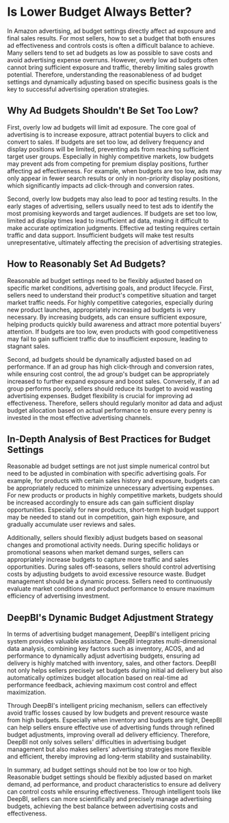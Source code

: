# Is Lower Budget Always Better?

In Amazon advertising, ad budget settings directly affect ad exposure and final sales results. For most sellers, how to set a budget that both ensures ad effectiveness and controls costs is often a difficult balance to achieve. Many sellers tend to set ad budgets as low as possible to save costs and avoid advertising expense overruns. However, overly low ad budgets often cannot bring sufficient exposure and traffic, thereby limiting sales growth potential. Therefore, understanding the reasonableness of ad budget settings and dynamically adjusting based on specific business goals is the key to successful advertising operation strategies.

## Why Ad Budgets Shouldn't Be Set Too Low?

First, overly low ad budgets will limit ad exposure. The core goal of advertising is to increase exposure, attract potential buyers to click and convert to sales. If budgets are set too low, ad delivery frequency and display positions will be limited, preventing ads from reaching sufficient target user groups. Especially in highly competitive markets, low budgets may prevent ads from competing for premium display positions, further affecting ad effectiveness. For example, when budgets are too low, ads may only appear in fewer search results or only in non-priority display positions, which significantly impacts ad click-through and conversion rates.

Second, overly low budgets may also lead to poor ad testing results. In the early stages of advertising, sellers usually need to test ads to identify the most promising keywords and target audiences. If budgets are set too low, limited ad display times lead to insufficient ad data, making it difficult to make accurate optimization judgments. Effective ad testing requires certain traffic and data support. Insufficient budgets will make test results unrepresentative, ultimately affecting the precision of advertising strategies.

## How to Reasonably Set Ad Budgets?

Reasonable ad budget settings need to be flexibly adjusted based on specific market conditions, advertising goals, and product lifecycle. First, sellers need to understand their product's competitive situation and target market traffic needs. For highly competitive categories, especially during new product launches, appropriately increasing ad budgets is very necessary. By increasing budgets, ads can ensure sufficient exposure, helping products quickly build awareness and attract more potential buyers' attention. If budgets are too low, even products with good competitiveness may fail to gain sufficient traffic due to insufficient exposure, leading to stagnant sales.

Second, ad budgets should be dynamically adjusted based on ad performance. If an ad group has high click-through and conversion rates, while ensuring cost control, the ad group's budget can be appropriately increased to further expand exposure and boost sales. Conversely, if an ad group performs poorly, sellers should reduce its budget to avoid wasting advertising expenses. Budget flexibility is crucial for improving ad effectiveness. Therefore, sellers should regularly monitor ad data and adjust budget allocation based on actual performance to ensure every penny is invested in the most effective advertising channels.

## In-Depth Analysis of Best Practices for Budget Settings

Reasonable ad budget settings are not just simple numerical control but need to be adjusted in combination with specific advertising goals. For example, for products with certain sales history and exposure, budgets can be appropriately reduced to minimize unnecessary advertising expenses. For new products or products in highly competitive markets, budgets should be increased accordingly to ensure ads can gain sufficient display opportunities. Especially for new products, short-term high budget support may be needed to stand out in competition, gain high exposure, and gradually accumulate user reviews and sales.

Additionally, sellers should flexibly adjust budgets based on seasonal changes and promotional activity needs. During specific holidays or promotional seasons when market demand surges, sellers can appropriately increase budgets to capture more traffic and sales opportunities. During sales off-seasons, sellers should control advertising costs by adjusting budgets to avoid excessive resource waste. Budget management should be a dynamic process. Sellers need to continuously evaluate market conditions and product performance to ensure maximum efficiency of advertising investment.

## DeepBI's Dynamic Budget Adjustment Strategy

In terms of advertising budget management, DeepBI's intelligent pricing system provides valuable assistance. DeepBI integrates multi-dimensional data analysis, combining key factors such as inventory, ACOS, and ad performance to dynamically adjust advertising budgets, ensuring ad delivery is highly matched with inventory, sales, and other factors. DeepBI not only helps sellers precisely set budgets during initial ad delivery but also automatically optimizes budget allocation based on real-time ad performance feedback, achieving maximum cost control and effect maximization.

Through DeepBI's intelligent pricing mechanism, sellers can effectively avoid traffic losses caused by low budgets and prevent resource waste from high budgets. Especially when inventory and budgets are tight, DeepBI can help sellers ensure effective use of advertising funds through refined budget adjustments, improving overall ad delivery efficiency. Therefore, DeepBI not only solves sellers' difficulties in advertising budget management but also makes sellers' advertising strategies more flexible and efficient, thereby improving ad long-term stability and sustainability.

In summary, ad budget settings should not be too low or too high. Reasonable budget settings should be flexibly adjusted based on market demand, ad performance, and product characteristics to ensure ad delivery can control costs while ensuring effectiveness. Through intelligent tools like DeepBI, sellers can more scientifically and precisely manage advertising budgets, achieving the best balance between advertising costs and effectiveness.
